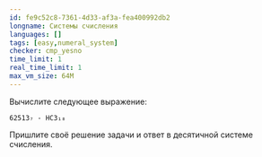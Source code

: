 ```yaml
---
id: fe9c52c8-7361-4d33-af3a-fea400992db2
longname: Системы счисления
languages: []
tags: [easy,numeral_system]
checker: cmp_yesno
time_limit: 1
real_time_limit: 1
max_vm_size: 64M
---
```



Вычислите следующее выражение:

    62513₇ - HC3₁₈

Пришлите своё решение задачи и ответ в десятичной системе счисления.
